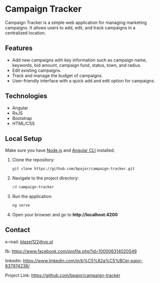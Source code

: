# Campaign Tracker

Campaign Tracker is a simple web application for managing marketing campaigns. It allows users to add, edit, and track campaigns in a centralized location.

## Features

- Add new campaigns with key information such as campaign name, keywords, bid amount, campaign fund, status, town, and radius.
- Edit existing campaigns.
- Track and manage the budget of campaigns.
- User-friendly interface with a quick add and edit option for campaigns.

## Technologies

- Angular
- RxJS
- Bootstrap
- HTML/CSS

## Local Setup

Make sure you have [Node.js](https://nodejs.org/) and [Angular CLI](https://angular.io/cli) installed.

1. Clone the repository:

   ```sh
   git clone https://github.com/bpajor/campaign-tracker.git

2. Navigate to the project directory:
    ```sh
    cd campaign-tracker

3. Run the application:
    ```sh
    ng serve

4. Open your browser and go to **http://localhost:4200**

## Contact

e-mail: blazej122@vp.pl

fb: https://www.facebook.com/profile.php?id=100006314020549

linkedin: https://www.linkedin.com/in/b%C5%82a%C5%BCej-pajor-837974238/

Project Link: https://github.com/bpajor/campaign-tracker